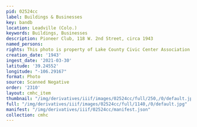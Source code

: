 ```yaml
---
pid: 02524cc
label: Buildings & Businesses
key: bandb
location: Leadville (Colo.)
keywords: Buildings, Businesses
description: Pioneer Club, 118 W. 2nd Street, circa 1943
named_persons: 
rights: This photo is property of Lake County Civic Center Association.
creation_date: '1943'
ingest_date: '2021-03-30'
latitude: '39.24552'
longitude: "-106.29167"
format: Photo
source: Scanned Negative
order: '2310'
layout: cmhc_item
thumbnail: "/img/derivatives/iiif/images/02524cc/full/250,/0/default.jpg"
full: "/img/derivatives/iiif/images/02524cc/full/1140,/0/default.jpg"
manifest: "/img/derivatives/iiif/02524cc/manifest.json"
collection: cmhc
---
```

